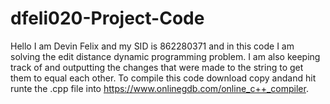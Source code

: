 # dfeli020-Project-Code

Hello I am Devin Felix and my SID is 862280371 and in this code I am solving the edit distance dynamic programming problem. I am also keeping track of and outputting the changes that were made to the string to get them to equal each other. To compile this code download copy andand hit runte the .cpp file into https://www.onlinegdb.com/online_c++_compiler.
